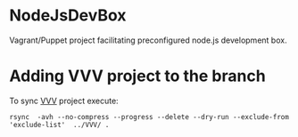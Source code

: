 NodeJsDevBox
============
Vagrant/Puppet project facilitating preconfigured node.js development box. 

Adding VVV project to the branch
================================
To sync [VVV](https://github.com/Varying-Vagrant-Vagrants/VVV) project execute:
```
rsync  -avh --no-compress --progress --delete --dry-run --exclude-from 'exclude-list'  ../VVV/ .
```
